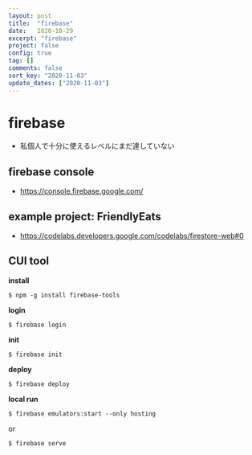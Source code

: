 ```yaml
---
layout: post
title:  "firebase"
date:   2020-10-29
excerpt: "firebase"
project: false
config: true
tag: []
comments: false
sort_key: "2020-11-03"
update_dates: ["2020-11-03"]
---
```


# firebase 
 - 私個人で十分に使えるレベルにまだ達していない

## firebase console
 - https://console.firebase.google.com/

## example project: FriendlyEats
 - https://codelabs.developers.google.com/codelabs/firestore-web#0

## CUI tool

**install**  
```console
$ npm -g install firebase-tools
```

**login**  
```console
$ firebase login
```

**init**  
```console
$ firebase init
```

**deploy**  
```console
$ firebase deploy
```

**local run**  
```console
$ firebase emulators:start --only hosting
```
or 
```console
$ firebase serve
```
